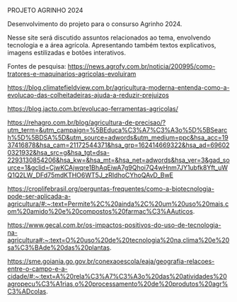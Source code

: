 PROJETO AGRINHO 2024

Desenvolvimento do projeto para o consurso Agrinho 2024.

Nesse site será discutido assuntos relacionados ao tema, envolvendo tecnologia e a área agrícola. Apresentando também textos explicativos, imagens estilizadas e botões interativos.


Fontes de pesquisa:
https://news.agrofy.com.br/noticia/200995/como-tratores-e-maquinarios-agricolas-evoluiram

https://blog.climatefieldview.com.br/agricultura-moderna-entenda-como-a-evolucao-das-colheitadeiras-ajuda-a-reduzir-prejuizos

https://blog.jacto.com.br/evolucao-ferramentas-agricolas/

https://rehagro.com.br/blog/agricultura-de-precisao/?utm_term=&utm_campaign=%5BEduca%C3%A7%C3%A3o%5D%5BSearch%5D%5BDSA%5D&utm_source=adwords&utm_medium=ppc&hsa_acc=1937416878&hsa_cam=21172544371&hsa_grp=162414669322&hsa_ad=696020321932&hsa_src=g&hsa_tgt=dsa-2293130854206&hsa_kw=&hsa_mt=&hsa_net=adwords&hsa_ver=3&gad_source=1&gclid=CjwKCAjwqre1BhAqEiwA7g9Qhoi7Q4wHnm7JY1ubfk8Yft_uWQ1Q2LW_DFd75mdKTHO6WT5J_zRIdhoCYhoQAvD_BwE

https://croplifebrasil.org/perguntas-frequentes/como-a-biotecnologia-pode-ser-aplicada-a-agricultura/#:~:text=Permite%2C%20ainda%2C%20um%20uso%20mais,com%20amido%20e%20compostos%20farmac%C3%AAuticos.

https://www.gecal.com.br/os-impactos-positivos-do-uso-de-tecnologia-na-agricultura#:~:text=O%20uso%20de%20tecnologia%20na,clima%20e%20sa%C3%BAde%20das%20plantas.

https://sme.goiania.go.gov.br/conexaoescola/eaja/geografia-relacoes-entre-o-campo-e-a-cidade/#:~:text=A%20rela%C3%A7%C3%A3o%20das%20atividades%20agropecu%C3%A1rias,o%20processamento%20de%20produtos%20agr%C3%ADcolas.
